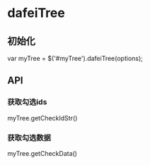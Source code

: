 # dafeiTree
## 初始化
var myTree = $('#myTree').dafeiTree(options);
## API
### 获取勾选ids  
myTree.getCheckIdStr()
### 获取勾选数据    
myTree.getCheckData()
